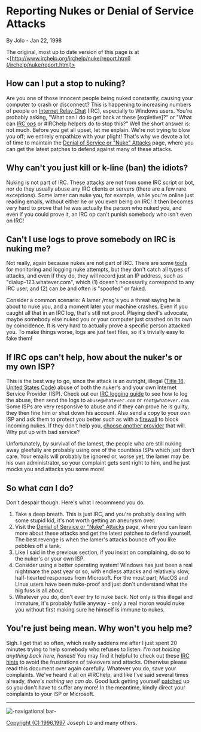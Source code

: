 # Reporting Nukes or Denial of Service Attacks

By Jolo - Jan 22, 1998

The original, most up to date version of this page is at
<[http://www.irchelp.org/irchelp/nuke/report.html](/irchelp/nuke/report.html)>

## How can I put a stop to nuking?

Are you one of those innocent people being nuked constantly, causing your
computer to crash or disconnect? This is happening to increasing numbers of
people on [Internet Relay Chat](/irchelp/) (IRC), especially to Windows users.
You're probably asking, "What can I do to get back at these [expletive]?" or
"What can [IRC ops](/irchelp/ircd/ircopguide.html) or #IRChelp helpers do to
stop this?" Well the short answer is: not much. Before you get all upset, let
me explain. We're not trying to blow you off; we entirely empathize with your
plight! That's why we devote a lot of time to maintain the [Denial of Service
or "Nuke" Attacks](/irchelp/nuke/) page, where you can get the latest patches
to defend against many of these attacks.

## Why can't you just kill or k-line (ban) the idiots?

Nuking is not part of IRC. These attacks are not from some IRC script or bot,
nor do they usually abuse any IRC clients or servers (there are a few rare
exceptions). Some lamer can nuke you, for example, while you're online just
reading emails, without either he or you even being on IRC! It then becomes
very hard to prove that he was actually the person who nuked you, and even if
you could prove it, an IRC op can't punish somebody who isn't even on IRC!

## Can't I use logs to prove somebody on IRC is nuking me?

Not really, again because nukes are not part of IRC. There are some
[tools](/irchelp/nuke/trace.html) for monitoring and logging nuke attempts,
but they don't catch all types of attacks, and even if they do, they will
record just an IP address, such as "dialup-123.whatever.com", which (1)
doesn't necessarily correspond to any IRC user, and (2) can be and often is
"spoofed" or faked.

Consider a common scenario: A lamer /msg's you a threat saying he is about to
nuke you, and a moment later your machine crashes. Even if you caught all that
in an IRC log, that's still not proof. Playing devil's advocate, maybe
somebody else nuked you or your computer just crashed on its own by
coincidence. It is very hard to actually prove a specific person attacked you.
To make things worse, logs are just text files, so it's trivially easy to fake
them!

## If IRC ops can't help, how about the nuker's or my own ISP?

This is the best way to go, since the attack is an outright, illegal ([Title
18, United States Code](http://www.law.cornell.edu/uscode/18/1030.html)) abuse
of both the nuker's and your own Internet Service Provider (ISP). Check out
our [IRC logging guide](/irchelp/misc/irclog.html) to see how to log the
abuse, then send the logs to `abuse@whatever.com` or `root@whatever.com`. Some
ISPs are very responsive to abuse and if they can prove he is guilty, they
then fine him or shut down his account. Also send a copy to your own ISP and
ask them to protect you better such as with a
[firewall](http://icmpinfo.darkelf.net/firewall.html) to block incoming nukes.
If they don't help you, [choose another
provider](http://thelist.internet.com/) that will. Why put up with bad
service?

Unfortunately, by survival of the lamest, the people who are still nuking away
gleefully are probably using one of the countless ISPs which just don't care.
Your emails will probably be ignored or, worse yet, the lamer may be his own
administrator, so your complaint gets sent right to him, and he just mocks you
and attacks you some more!

## So what _can_ I do?

Don't despair though. Here's what I recommend you do.

  1. Take a deep breath. This is just IRC, and you're probably dealing with some stupid kid, it's not worth getting an aneurysm over. 
  2. Visit the [Denial of Service or "Nuke" Attacks](http://www.irchelp.org/irchelp/nuke/) page, where you can learn more about these attacks and get the latest patches to defend yourself. The best revenge is when the lamer's attacks bounce off you like pebbles off a tank. 
  3. Like I said in the previous section, if you insist on complaining, do so to the nuker's or your own ISP. 
  4. Consider using a better operating system! Windows has just been a real nightmare the past year or so, with endless attacks and relatively slow, half-hearted responses from Microsoft. For the most part, MacOS and Linux users have been nuke-proof and just don't understand what the big fuss is all about. 
  5. Whatever you do, don't ever try to nuke back. Not only is this illegal and immature, it's probably futile anyway - only a real moron would nuke you without first making sure he himself is immune to nukes. 

## You're just being mean. Why won't you help me?

Sigh. I get that so often, which really saddens me after I just spent 20
minutes trying to help somebody who refuses to listen. _I'm not holding
anything back here, honest!_ You may find it helpful to check out these [IRC
hints](http://www.irchelp.org/irchelp/misc/hints.html) to avoid the
frustrations of takeovers and attacks. Otherwise please read this document
over again carefully. Whatever you do, save your complaints. We've heard it
all on #IRChelp, and like I've said several times already, _there's nothing we
can do_. Good luck getting yourself
[patched](http://www.irchelp.org/irchelp/nuke/index.html) up so you don't have
to suffer any more! In the meantime, kindly direct your complaints to your ISP
or Microsoft.

* * *

![-navigational bar-](/irchelp/Pix/ihnavbar.gif)

[Copyright (C) 1996,1997](/irchelp/credit.html) Joseph Lo and many others.

